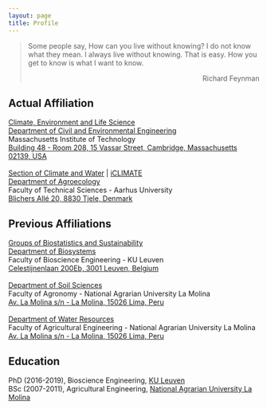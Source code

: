 ```yaml
---
layout: page
title: Profile
---
```

> Some people say, How can you live without knowing? I do not know what they mean. I always live without knowing. That is easy. How you get to know is what I want to know.
> <div style="text-align: right"> Richard Feynman </div>

## <span>Actual Affiliation</span>
[Climate, Environment and Life Science](https://cee.mit.edu/research/climate-environment/)<br/>
[Department of Civil and Environmental Engineering](https://cee.mit.edu/)<br/>
Massachusetts Institute of Technology<br/>
[Building 48 - Room 208, 15 Vassar Street, Cambridge, Massachusetts 02139, USA](https://whereis.mit.edu/?go=48)
<br/><br/>
[Section of Climate and Water](https://agro.au.dk/en/research/research-sections/climate-and-water/) \| [iCLIMATE](https://iclimate.au.dk/research/agriculture-climate)<br/>
[Department of Agroecology](https://agro.au.dk/en/)<br/>
Faculty of Technical Sciences - Aarhus University<br/>
[Blichers Allé 20, 8830 Tjele, Denmark](https://agro.au.dk/en/about-the-department/contact-agroecology/)

## Previous Affiliations
[Groups of Biostatistics and Sustainability](http://www.biw.kuleuven.be/biosyst/mebios)<br/>
[Department of Biosystems](https://www.biw.kuleuven.be/english)<br/>
Faculty of Bioscience Engineering - KU Leuven<br/>
[Celestijnenlaan 200Eb, 3001 Leuven, Belgium](https://www.kuleuven.be/maps/kaart?lat=50.863703799999996&lng=4.6757264&zoom=18&layer=mpq&labels=undefined&building=493-12)
<br/><br/>
[Department of Soil Sciences](https://www.lamolina.edu.pe/facultad/agronomia/web/suelos/)<br/>
Faculty of Agronomy - National Agrarian University La Molina<br/>
[Av. La Molina s/n - La Molina, 15026 Lima, Peru](https://www.lamolina.edu.pe/facultad/agronomia/web/suelos/contacto.html)
<br/><br/>
[Department of Water Resources](http://www.lamolina.edu.pe/facultad/agricola/recursos.htm)<br/>
Faculty of Agricultural Engineering - National Agrarian University La Molina<br/>
[Av. La Molina s/n - La Molina, 15026 Lima, Peru](https://www.google.com/maps/place/La+Molina+15024,+Peru/@-12.0827427,-76.9474143,2916m/data=!3m1!1e3!4m8!1m2!2m1!1sUNALM!3m4!1s0x9105c71de6ce7161:0xf6695c3872000465!8m2!3d-12.0828754!4d-76.9455815)

## Education
PhD (2016-2019), Bioscience Engineering, [KU Leuven](https://www.kuleuven.be/kuleuven/)<br/>
BSc (2007-2011), Agricultural Engineering, [National Agrarian University La Molina](http://www.lamolina.edu.pe/)
